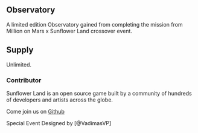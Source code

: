 ## Observatory

A limited edition Observatory gained from completing the mission from Million on Mars x Sunflower Land crossover event.

## Supply

Unlimited.

### Contributor

Sunflower Land is an open source game built by a community of hundreds of developers and artists across the globe.

Come join us on [Github](https://github.com/sunflower-land/sunflower-land)

Special Event Designed by [@VadimasVP]
